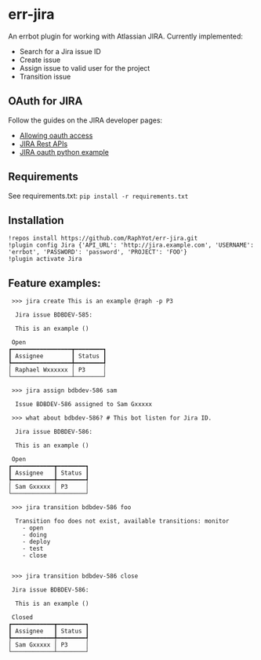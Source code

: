 err-jira
=========

An errbot plugin for working with Atlassian JIRA.
Currently implemented:
- Search for a Jira issue ID
- Create issue
- Assign issue to valid user for the project
- Transition issue

OAuth for JIRA
----

Follow the guides on the JIRA developer pages:

- [Allowing oauth access](https://confluence.atlassian.com/jira/allowing-oauth-access-200213098.html "")
- [JIRA Rest APIs](https://developer.atlassian.com/jiradev/jira-apis/jira-rest-apis/jira-rest-api-tutorials/jira-rest-api-example-oauth-authentication "")
- [JIRA oauth python example](https://bitbucket.org/atlassian_tutorial/atlassian-oauth-examples/src/d625161454d1ca97b4515c6147b093fac9a68f7e/python/?at=default "")


Requirements
----

See requirements.txt:
`pip install -r requirements.txt`

Installation
----

```
!repos install https://github.com/RaphYot/err-jira.git
!plugin config Jira {'API_URL': 'http://jira.example.com', 'USERNAME': 'errbot', 'PASSWORD': 'password', 'PROJECT': 'FOO'}
!plugin activate Jira
```

Feature examples:
----

```
 >>> jira create This is an example @raph -p P3

  Jira issue BDBDEV-585:

  This is an example ()

 Open
┏━━━━━━━━━━━━━━━━━┳━━━━━━━━┓
┃ Assignee        ┃ Status ┃
┡━━━━━━━━━━━━━━━━━╇━━━━━━━━┩
│ Raphael Wxxxxxx │ P3     │
└─────────────────┴────────┘

 >>> jira assign bdbdev-586 sam

  Issue BDBDEV-586 assigned to Sam Gxxxxx

 >>> what about bdbdev-586? # This bot listen for Jira ID.

  Jira issue BDBDEV-586:

  This is an example ()

 Open
┏━━━━━━━━━━━━┳━━━━━━━━┓
┃ Assignee   ┃ Status ┃
┡━━━━━━━━━━━━╇━━━━━━━━┩
│ Sam Gxxxxx │ P3     │
└────────────┴────────┘

 >>> jira transition bdbdev-586 foo

  Transition foo does not exist, available transitions: monitor
    - open
    - doing
    - deploy
    - test
    - close


 >>> jira transition bdbdev-586 close

 Jira issue BDBDEV-586:

  This is an example ()

 Closed
┏━━━━━━━━━━━━┳━━━━━━━━┓
┃ Assignee   ┃ Status ┃
┡━━━━━━━━━━━━╇━━━━━━━━┩
│ Sam Gxxxxx │ P3     │
└────────────┴────────┘

```
